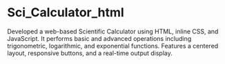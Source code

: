 # Sci_Calculator_html
Developed a web-based Scientific Calculator using HTML, inline CSS, and JavaScript. It performs basic and advanced operations including trigonometric, logarithmic, and exponential functions. Features a centered layout, responsive buttons, and a real-time output display.
